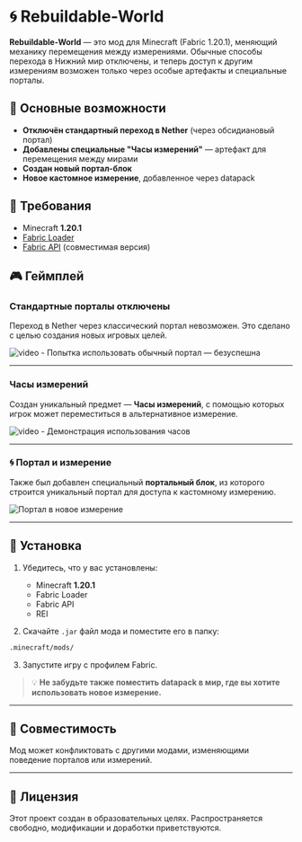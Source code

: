 
# 🌀 Rebuildable-World

**Rebuildable-World** — это мод для Minecraft (Fabric 1.20.1), меняющий механику перемещения между измерениями. Обычные способы перехода в Нижний мир отключены, и теперь доступ к другим измерениям возможен только через особые артефакты и специальные порталы.

## 📌 Основные возможности

- **Отключён стандартный переход в Nether** (через обсидиановый портал)
- **Добавлены специальные "Часы измерений"** — артефакт для перемещения между мирами
- **Создан новый портал-блок**
- **Новое кастомное измерение**, добавленное через datapack

## 🔧 Требования

- Minecraft **1.20.1**
- [Fabric Loader](https://fabricmc.net/)
- [Fabric API](https://modrinth.com/mod/fabric-api) (совместимая версия)

## 🎮 Геймплей

### Стандартные порталы отключены

Переход в Nether через классический портал невозможен. Это сделано с целью создания новых игровых целей.

![video - Попытка использовать обычный портал — безуспешна](https://github.com/user-attachments/assets/b247e534-7ec7-421e-a57b-6c75c2d840a9 "Попытка использовать обычный портал — безуспешна")

---

### Часы измерений

Создан уникальный предмет — **Часы измерений**, с помощью которых игрок может переместиться в альтернативное измерение.

![video - Демонстрация использования часов](https://github.com/user-attachments/assets/c95dc97b-68f3-4f21-8b56-070315ae18d8 "Демонстрация использования часов")

---

### 🌀 Портал и измерение

Также был добавлен специальный **портальный блок**, из которого строится уникальный портал для доступа к кастомному измерению.

![Портал в новое измерение](https://github.com/user-attachments/assets/af763e7b-4c4d-42ac-8972-361ea15d6ab3 "Портал в новое измерение")

---

## 🚀 Установка

1. Убедитесь, что у вас установлены:
   - Minecraft **1.20.1**
   - Fabric Loader
   - Fabric API
   - REI

2. Скачайте `.jar` файл мода и поместите его в папку:

```bash
.minecraft/mods/
```

3. Запустите игру с профилем Fabric.

> 💡 **Не забудьте также поместить datapack в мир, где вы хотите использовать новое измерение.**

---

## 🧪 Совместимость

Мод может конфликтовать с другими модами, изменяющими поведение порталов или измерений.

---

## 📄 Лицензия

Этот проект создан в образовательных целях. Распространяется свободно, модификации и доработки приветствуются.
